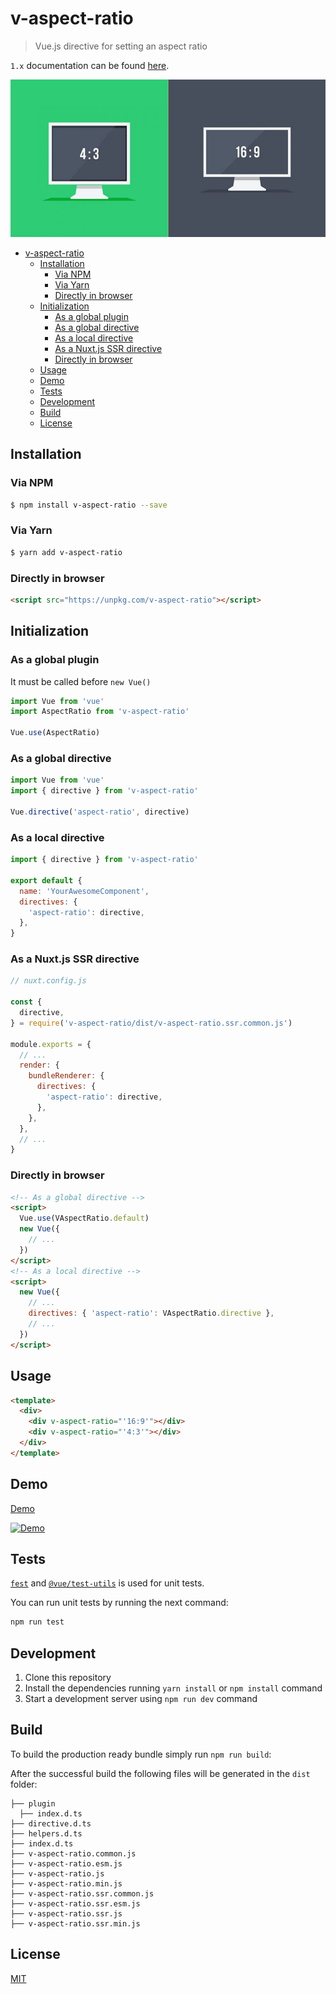 # v-aspect-ratio

> Vue.js directive for setting an aspect ratio

`1.x` documentation can be found [here](https://github.com/andrewvasilchuk/v-aspect-ratio/tree/1.x).

![Computer screens with different aspect ratios](./assets/img.jpg)

- [v-aspect-ratio](#v-aspect-ratio)
  - [Installation](#installation)
    - [Via NPM](#via-npm)
    - [Via Yarn](#via-yarn)
    - [Directly in browser](#directly-in-browser)
  - [Initialization](#initialization)
    - [As a global plugin](#as-a-global-plugin)
    - [As a global directive](#as-a-global-directive)
    - [As a local directive](#as-a-local-directive)
    - [As a Nuxt.js SSR directive](#as-a-nuxtjs-ssr-directive)
    - [Directly in browser](#directly-in-browser-1)
  - [Usage](#usage)
  - [Demo](#demo)
  - [Tests](#tests)
  - [Development](#development)
  - [Build](#build)
  - [License](#license)

## Installation

### Via NPM

```bash
$ npm install v-aspect-ratio --save
```

### Via Yarn

```bash
$ yarn add v-aspect-ratio
```

### Directly in browser

```html
<script src="https://unpkg.com/v-aspect-ratio"></script>
```

## Initialization

### As a global plugin

It must be called before `new Vue()`

```js
import Vue from 'vue'
import AspectRatio from 'v-aspect-ratio'

Vue.use(AspectRatio)
```

### As a global directive

```js
import Vue from 'vue'
import { directive } from 'v-aspect-ratio'

Vue.directive('aspect-ratio', directive)
```

### As a local directive

```javascript
import { directive } from 'v-aspect-ratio'

export default {
  name: 'YourAwesomeComponent',
  directives: {
    'aspect-ratio': directive,
  },
}
```

### As a Nuxt.js SSR directive

```js
// nuxt.config.js

const {
  directive,
} = require('v-aspect-ratio/dist/v-aspect-ratio.ssr.common.js')

module.exports = {
  // ...
  render: {
    bundleRenderer: {
      directives: {
        'aspect-ratio': directive,
      },
    },
  },
  // ...
}
```

### Directly in browser

```html
<!-- As a global directive -->
<script>
  Vue.use(VAspectRatio.default)
  new Vue({
    // ...
  })
</script>
<!-- As a local directive -->
<script>
  new Vue({
    // ...
    directives: { 'aspect-ratio': VAspectRatio.directive },
    // ...
  })
</script>
```

## Usage

```html
<template>
  <div>
    <div v-aspect-ratio="'16:9'"></div>
    <div v-aspect-ratio="'4:3'"></div>
  </div>
</template>
```

## Demo

[Demo](https://andrewvasilchuk.github.io/v-aspect-ratio)

[![Demo](https://codesandbox.io/static/img/play-codesandbox.svg)](https://codesandbox.io/s/ko425ro4k7)

## Tests

[`fest`](https://jestjs.io) and [`@vue/test-utils`](https://vue-test-utils.vuejs.org) is used for unit tests.

You can run unit tests by running the next command:

```bash
npm run test
```

## Development

1. Clone this repository
2. Install the dependencies running `yarn install` or `npm install` command
3. Start a development server using `npm run dev` command

## Build

To build the production ready bundle simply run `npm run build`:

After the successful build the following files will be generated in the `dist` folder:

```
├── plugin
  ├── index.d.ts
├── directive.d.ts
├── helpers.d.ts
├── index.d.ts
├── v-aspect-ratio.common.js
├── v-aspect-ratio.esm.js
├── v-aspect-ratio.js
├── v-aspect-ratio.min.js
├── v-aspect-ratio.ssr.common.js
├── v-aspect-ratio.ssr.esm.js
├── v-aspect-ratio.ssr.js
├── v-aspect-ratio.ssr.min.js
```

## License

[MIT](http://opensource.org/licenses/MIT)

